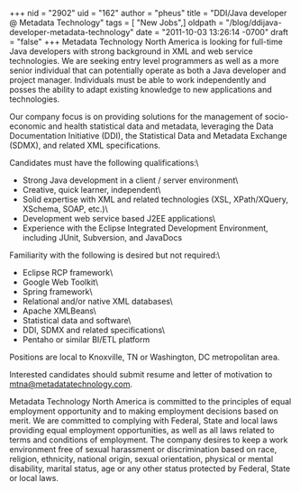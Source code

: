 +++
nid = "2902"
uid = "162"
author = "pheus"
title = "DDI/Java developer @ Metadata Technology"
tags = [ "New Jobs",]
oldpath = "/blog/ddijava-developer-metadata-technology"
date = "2011-10-03 13:26:14 -0700"
draft = "false"
+++
Metadata Technology North America is looking for full-time Java
developers with strong background in XML and web service technologies.
We are seeking entry level programmers as well as a more senior
individual that can potentially operate as both a Java developer and
project manager. Individuals must be able to work independently and
posses the ability to adapt existing knowledge to new applications and
technologies.

Our company focus is on providing solutions for the management of
socio-economic and health statistical data and metadata, leveraging the
Data Documentation Initiative (DDI), the Statistical Data and Metadata
Exchange (SDMX), and related XML specifications.

Candidates must have the following qualifications:\
- Strong Java development in a client / server environment\
- Creative, quick learner, independent\
- Solid expertise with XML and related technologies (XSL, XPath/XQuery,
XSchema, SOAP, etc.)\
- Development web service based J2EE applications\
- Experience with the Eclipse Integrated Development Environment,
including JUnit, Subversion, and JavaDocs

Familiarity with the following is desired but not required:\
- Eclipse RCP framework\
- Google Web Toolkit\
- Spring framework\
- Relational and/or native XML databases\
- Apache XMLBeans\
- Statistical data and software\
- DDI, SDMX and related specifications\
- Pentaho or similar BI/ETL platform

Positions are local to Knoxville, TN or Washington, DC metropolitan
area.

Interested candidates should submit resume and letter of motivation to
<mtna@metadatatechnology.com>.

Metadata Technology North America is committed to the principles of
equal employment opportunity and to making employment decisions based on
merit. We are committed to complying with Federal, State and local laws
providing equal employment opportunities, as well as all laws related to
terms and conditions of employment. The company desires to keep a work
environment free of sexual harassment or discrimination based on race,
religion, ethnicity, national origin, sexual orientation, physical or
mental disability, marital status, age or any other status protected by
Federal, State or local laws.
